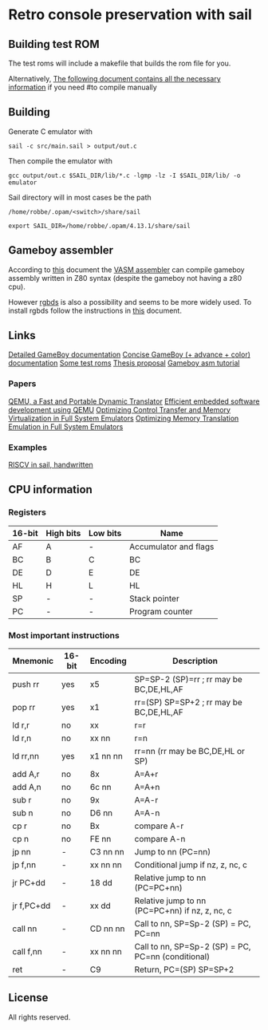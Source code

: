 # Retro console preservation with sail

## Building test ROM

The test roms will include a makefile that builds the rom file for you.

Alternatively,
[The following document contains all the necessary information](https://gbdev.io/gb-asm-tutorial/part1/hello_world.html) if you need
#to compile manually

## Building

Generate C emulator with

    sail -c src/main.sail > output/out.c

Then compile the emulator with

    gcc output/out.c $SAIL_DIR/lib/*.c -lgmp -lz -I $SAIL_DIR/lib/ -o emulator

Sail directory will in most cases be the path

    /home/robbe/.opam/<switch>/share/sail

    export SAIL_DIR=/home/robbe/.opam/4.13.1/share/sail
## Gameboy assembler

According to [this](https://www.chibiakumas.com/z80/Gameboy.php) document the [VASM assembler](http://sun.hasenbraten.de/vasm/)
can compile gameboy assembly written in Z80 syntax (despite the gameboy not having a z80 
cpu).

However [rgbds](https://rgbds.gbdev.io/) is also a possibility and seems to be more widely used.
To install rgbds follow the instructions in [this](https://rgbds.gbdev.io/install) document. 

## Links

[Detailed GameBoy documentation](https://github.com/Gekkio/gb-ctr)
[Concise GameBoy (+ advance + color) documentation](https://gbdev.io/pandocs/)
[Some test roms](https://gbdev.gg8.se/wiki/articles/Test_ROMs)
[Thesis proposal](https://dinf.vub.ac.be/bthesis/?proposal=proposals%2FSOFT-Retro+console+preservation+and+emulation+with+Sail)
[Gameboy asm tutorial](https://eldred.fr/gb-asm-tutorial/index.html)

### Papers

[QEMU, a Fast and Portable Dynamic Translator](https://www.usenix.org/legacy/event/usenix05/tech/freenix/full_papers/bellard/bellard.pdf)
[Efficient embedded software development using QEMU](https://static.lwn.net/lwn/images/conf/rtlws11/papers/proc/p09.pdf)
[Optimizing Control Transfer and Memory Virtualization in Full System Emulators](https://dl.acm.org/doi/pdf/10.1145/2837027)
[Optimizing Memory Translation Emulation in Full System Emulators](https://dl.acm.org/doi/pdf/10.1145/2686034)

### Examples
[RISCV in sail, handwritten](https://github.com/riscv/sail-riscv)


## CPU information
### Registers
| 16-bit | High bits | Low bits | Name
| ------ | --------- | -------- | ---- 
| AF     | A         | -        | Accumulator and flags  
| BC     | B         | C        | BC                     
| DE     | D         | E        | DE                     
| HL     | H         | L        | HL                     
| SP     | -         | -        | Stack pointer          
| PC     | -         | -        | Program counter        

### Most important instructions
| Mnemonic          | 16-bit | Encoding | Description
| ----------------- | ------ | -------- | -----------
| push      rr      | yes    | x5       | SP=SP-2  (SP)=rr ; rr may be BC,DE,HL,AF
| pop       rr      | yes    | x1       | rr=(SP)  SP=SP+2 ; rr may be BC,DE,HL,AF
| ld        r,r     | no     | xx       | r=r
| ld        r,n     | no     | xx nn    | r=n
| ld        rr,nn   | yes    | x1 nn nn | rr=nn (rr may be BC,DE,HL or SP)
| add       A,r     | no     | 8x       | A=A+r
| add       A,n     | no     | 6c nn    | A=A+n
| sub       r       | no     | 9x       | A=A-r
| sub       n       | no     | D6 nn    | A=A-n
| cp        r       | no     | Bx       | compare A-r
| cp        n       | no     | FE nn    | compare A-n
| jp        nn      | -      | C3 nn nn | Jump to nn (PC=nn)
| jp        f,nn    | -      | xx nn nn | Conditional jump if nz, z, nc, c
| jr        PC+dd   | -      | 18 dd    | Relative jump to nn (PC=PC+nn)
| jr        f,PC+dd | -      | xx dd    | Relative jump to nn (PC=PC+nn) if nz, z, nc, c
| call      nn      | -      | CD nn nn | Call to nn, SP=Sp-2 (SP) = PC, PC=nn
| call      f,nn    | -      | xx nn nn | Call to nn, SP=Sp-2 (SP) = PC, PC=nn (conditional)
| ret               | -      | C9       | Return, PC=(SP) SP=SP+2

## License
All rights reserved.